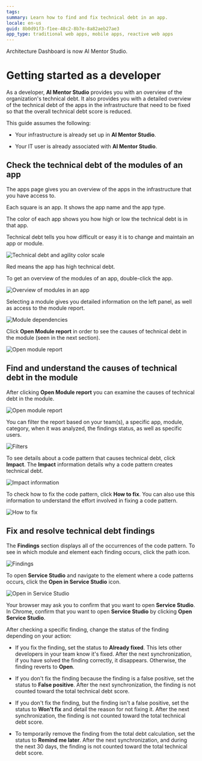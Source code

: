 ```yaml
---
tags: 
summary: Learn how to find and fix technical debt in an app.
locale: en-us
guid: 8b0d91f3-f1ee-48c2-8b7e-8a82aeb27ae3
app_type: traditional web apps, mobile apps, reactive web apps
---
```


<div class="info" markdown="1">

Architecture Dashboard is now AI Mentor Studio.

</div>

# Getting started as a developer

As a developer, **AI Mentor Studio** provides you with an overview of the organization's technical debt. It also provides you with a detailed overview of the technical debt of the apps in the infrastructure that need to be fixed so that the overall technical debt score is reduced.

This guide assumes the following:

* Your infrastructure is already set up in **AI Mentor Studio**.

* Your IT user is already associated with **AI Mentor Studio**.

## Check the technical debt of the modules of an app

The apps page gives you an overview of the apps in the infrastructure that you have access to.

Each square is an app. It shows the app name and the app type.

The color of each app shows you how high or low the technical debt is in that app.

Technical debt tells you how difficult or easy it is to change and maintain an app or module.

![Technical debt and agility color scale](images/use-debt-scale-ad.png)

Red means the app has high technical debt.

To get an overview of the modules of an app, double-click the app.  

![Overview of modules in an app](images/use-overview-app-ad.png)

Selecting a module gives you detailed information on the left panel, as well as access to the module report.

![Module dependencies](images/use-module-dependencies-ad.png)

Click **Open Module report** in order to see the causes of technical debt in the module (seen in the next section).

![Open module report](images/open-module-report-ad.png)

## Find and understand the causes of technical debt in the module

After clicking **Open Module report** you can examine the causes of technical debt in the module.

![Open module report](images/use-report-ad.png)

You can filter the report based on your team(s), a specific app, module, category, when it was analyzed, the findings status, as well as specific users.

![Filters](images/use-filters-ad.png)

To see details about a code pattern that causes technical debt, click **Impact**. The **Impact** information details why a code pattern creates technical debt.

![Impact information](images/use-report-impact-ad.png)

To check how to fix the code pattern, click **How to fix**. You can also use this information to understand the effort involved in fixing a code pattern.

![How to fix](images/use-report-fix-ad.png)

## Fix and resolve technical debt findings

The **Findings** section displays all of the occurrences of the code pattern. To see in which module and element each finding occurs, click the path icon.

![Findings](images/use-findings-ad.png)

To open **Service Studio** and navigate to the element where a code patterns occurs, click the **Open in Service Studio** icon.

![Open in Service Studio](images/use-finding-open-ad.png)

Your browser may ask you to confirm that you want to open **Service Studio**. In Chrome, confirm that you want to open **Service Studio** by clicking **Open Service Studio**.

After checking a specific finding, change the status of the finding depending on your action:

* If you fix the finding, set the status to **Already fixed**. This lets other developers in your team know it's fixed. After the next synchronization, if you have solved the finding correctly, it disappears. Otherwise, the finding reverts to **Open**.

* If you don't fix the finding because the finding is a false positive, set the status to **False positive**. After the next synchronization, the finding is not counted toward the total technical debt score.

* If you don't fix the finding, but the finding isn't a false positive, set the status to **Won't fix** and detail the reason for not fixing it. After the next synchronization, the finding is not counted toward the total technical debt score.

* To temporarily remove the finding from the total debt calculation, set the status to **Remind me later**. After the next synchronization, and during the next 30 days, the finding is not counted toward the total technical debt score.
